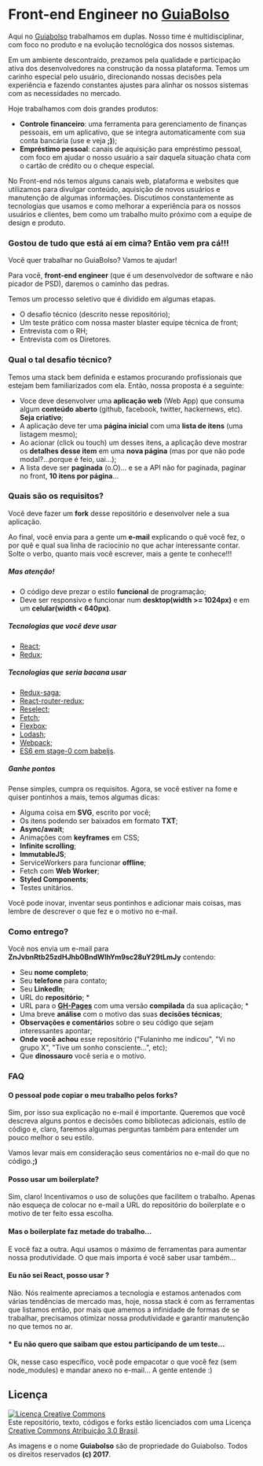 # Front-end Engineer no [GuiaBolso](https://www.guiabolso.com.br)

Aqui no [Guiabolso](https://www.guiabolso.com.br) trabalhamos em duplas. Nosso time é multidisciplinar, com foco no produto e na evolução tecnológica dos nossos sistemas. 

Em um ambiente descontraído, prezamos pela qualidade e participação ativa dos desenvolvedores na construção da nossa plataforma. Temos um carinho especial pelo usuário, direcionando nossas decisões pela experiência e fazendo constantes ajustes para alinhar os nossos sistemas com as necessidades no mercado.

Hoje trabalhamos com dois grandes produtos:

- **Controle financeiro**: uma ferramenta para gerenciamento de finanças pessoais, em um aplicativo, que se integra automaticamente com sua conta bancária (use e veja **;)**);
- **Empréstimo pessoal**: canais de aquisição para empréstimo pessoal, com foco em ajudar o nosso usuário a sair daquela situação chata com o cartão de crédito ou o cheque especial.

No Front-end nós temos alguns canais web, plataforma e websites que utilizamos para divulgar conteúdo, aquisição de novos usuários e manutenção de algumas informações. Discutimos constantemente as tecnologias que usamos e como melhorar a experiência para os nossos usuários e clientes, bem como um trabalho muito próximo com a equipe de design e produto.

### Gostou de tudo que está aí em cima? Então vem pra cá!!!

Você quer trabalhar no GuiaBolso? Vamos te ajudar!

Para você, **front-end engineer** (que é um desenvolvedor de software e não picador de PSD), daremos o caminho das pedras.

Temos um processo seletivo que é dividido em algumas etapas. 

- O desafio técnico (descrito nesse repositório);
- Um teste prático com nossa master blaster equipe técnica de front;
- Entrevista com o RH;
- Entrevista com os Diretores.

### Qual o tal desafio técnico?

Temos uma stack bem definida e estamos procurando profissionais que estejam bem familiarizados com ela. Então, nossa proposta é a seguinte:

- Voce deve desenvolver uma **aplicação web** (Web App) que consuma algum **conteúdo aberto** (github, facebook, twitter, hackernews, etc). **Seja criativo**;
- A aplicação deve ter uma **página inicial** com uma **lista de itens** (uma listagem mesmo);
- Ao acionar (click ou touch) um desses itens, a aplicação deve mostrar os **detalhes desse item** em uma **nova página** (mas por que não pode modal?...porque é feio, uai...);
- A lista deve ser **paginada** (o.O)... e se a API não for paginada, paginar no front, **10 itens por página**...

### Quais são os requisitos?

Você deve fazer um **fork** desse repositório e desenvolver nele a sua aplicação. 

Ao final, você envia para a gente um **e-mail** explicando o quê você fez, o por quê e qual sua linha de raciocínio no que achar interessante contar. Solte o verbo, quanto mais você escrever, mais a gente te conhece!!!

##### Mas atenção!

- O código deve prezar o estilo **funcional** de programação;
- Deve ser responsivo e funcionar num **desktop(width >= 1024px)** e em um **celular(width < 640px)**.

##### Tecnologias que você deve usar

- [React](https://facebook.github.io/react/);
- [Redux](http://redux.js.org/);

##### Tecnologias que seria bacana usar
- [Redux-saga](https://redux-saga.github.io/redux-saga/);
- [React-router-redux](https://www.npmjs.com/package/react-router-redux);
- [Reselect](https://github.com/reactjs/reselect);
- [Fetch](https://developer.mozilla.org/en/docs/Web/API/Fetch_API);
- [Flexbox](https://developer.mozilla.org/en/docs/Web/CSS/flex);
- [Lodash](https://lodash.com/);
- [Webpack](https://webpack.github.io/);
- [ES6 em stage-0 com babeljs](http://babeljs.io/).

##### Ganhe pontos

Pense simples, cumpra os requisitos. Agora, se você estiver na fome e quiser pontinhos a mais, temos algumas dicas:

- Alguma coisa em **SVG**, escrito por você;
- Os itens podendo ser baixados em formato **TXT**;
- **Async/await**;
- Animações com **keyframes** em CSS;
- **Infinite scrolling**;
- **ImmutableJS**;
- ServiceWorkers para funcionar **offline**;
- Fetch com **Web Worker**;
- **Styled Components**;
- Testes unitários.

Você pode inovar, inventar seus pontinhos e adicionar mais coisas, mas lembre de descrever o que fez e o motivo no e-mail.

### Como entrego?

Você nos envia um e-mail para **ZnJvbnRtb25zdHJhb0BndWlhYm9sc28uY29tLmJy** contendo:

- Seu **nome completo**;
- Seu **telefone** para contato;
- Seu **LinkedIn**;
- URL do **repositório**; *
- URL para o [**GH-Pages**](https://pages.github.com/) com uma versão **compilada** da sua aplicação; *
- Uma breve **análise** com o motivo das suas **decisões técnicas**;
- **Observações e comentário**s sobre o seu código que sejam interessantes apontar;
- **Onde você achou** esse repositório ("Fulaninho me indicou", "Vi no grupo X", "Tive um sonho consciente...", etc);
- Que **dinossauro** você seria e o motivo.

### FAQ

#### O pessoal pode copiar o meu trabalho pelos forks?

Sim, por isso sua explicação no e-mail é importante. Queremos que você descreva alguns pontos e decisões como bibliotecas adicionais, estilo de código e, claro, faremos algumas perguntas também para entender um pouco melhor o seu estilo.

Vamos levar mais em consideração seus comentários no e-mail do que no código.**;)**

#### Posso usar um boilerplate?

Sim, claro! Incentivamos o uso de soluções que facilitem o trabalho. Apenas não esqueça de colocar no e-mail a URL do repositório do boilerplate e o motivo de ter feito essa escolha.

#### Mas o boilerplate faz metade do trabalho...

E você faz a outra. Aqui usamos o máximo de ferramentas para aumentar nossa produtividade. O que mais importa é você saber usar também...

#### Eu não sei React, posso usar <biblioteca ou framework>?

Não. Nós realmente apreciamos a tecnologia e estamos antenados com várias tendências de mercado mas, hoje, nossa stack é com as ferramentas que listamos então, por mais que amemos a infinidade de formas de se trabalhar, precisamos otimizar nossa produtividade e garantir manutenção no que temos no ar.

#### * Eu não quero que saibam que estou participando de um teste...

Ok, nesse caso específico, você pode empacotar o que você fez (sem node_modules) e mandar anexo no e-mail... A gente entende :)

## Licença

<a rel="license" href="http://creativecommons.org/licenses/by/3.0/br/"><img alt="Licença Creative Commons" style="border-width:0" src="https://i.creativecommons.org/l/by/3.0/br/88x31.png" /></a><br />Este repositório, texto, códigos e forks estão licenciados com uma Licença <a rel="license" href="http://creativecommons.org/licenses/by/3.0/br/">Creative Commons Atribuição 3.0 Brasil</a>.

As imagens e o nome **Guiabolso** são de propriedade do Guiabolso. Todos os direitos reservados **(c) 2017**.
